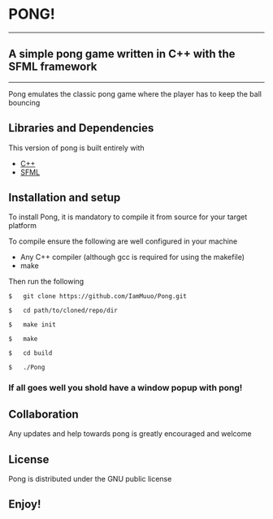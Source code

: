 # PONG!
***
## A simple pong game written in C++ with the SFML framework
***

Pong emulates the classic pong game where the player has to keep the ball 
bouncing


## Libraries and Dependencies
This version of pong is built entirely with

* [C++](https://isocpp.org/)
* [SFML](https://www.sfml-dev.org/)

## Installation and setup
To install Pong, it is mandatory to compile it from source for your target 
platform


To compile ensure the following are well configured in your machine

* Any C++ compiler (although gcc is required for using the makefile)
* make

Then run the following

```
$   git clone https://github.com/IamMuuo/Pong.git

$   cd path/to/cloned/repo/dir

$   make init

$   make

$   cd build

$   ./Pong

```

### If all goes well you shold have a window popup with pong!

## Collaboration
Any updates and help towards pong is greatly encouraged and welcome

## License
Pong is distributed under the GNU public license

## Enjoy!

